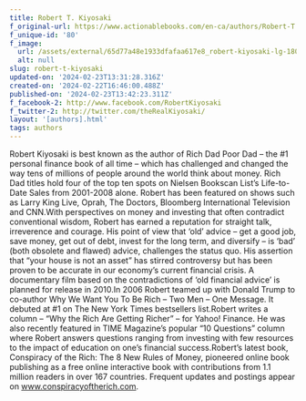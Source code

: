 ```yaml
---
title: Robert T. Kiyosaki
f_original-url: https://www.actionablebooks.com/en-ca/authors/Robert-T.-Kiyosaki/
f_unique-id: '80'
f_image:
  url: /assets/external/65d77a48e1933dfafaa617e8_robert-kiyosaki-lg-180x220.jpeg
  alt: null
slug: robert-t-kiyosaki
updated-on: '2024-02-23T13:31:28.316Z'
created-on: '2024-02-22T16:46:00.488Z'
published-on: '2024-02-23T13:42:23.311Z'
f_facebook-2: http://www.facebook.com/RobertKiyosaki
f_twitter-2: http://twitter.com/theRealKiyosaki/
layout: '[authors].html'
tags: authors
---
```


Robert Kiyosaki is best known as the author of Rich Dad Poor Dad – the #1 personal finance book of all time – which has challenged and changed the way tens of millions of people around the world think about money. Rich Dad titles hold four of the top ten spots on Nielsen Bookscan List’s Life-to-Date Sales from 2001-2008 alone. Robert has been featured on shows such as Larry King Live, Oprah, The Doctors, Bloomberg International Television and CNN.With perspectives on money and investing that often contradict conventional wisdom, Robert has earned a reputation for straight talk, irreverence and courage. His point of view that ‘old’ advice – get a good job, save money, get out of debt, invest for the long term, and diversify – is ‘bad’ (both obsolete and flawed) advice, challenges the status quo. His assertion that “your house is not an asset” has stirred controversy but has been proven to be accurate in our economy’s current financial crisis. A documentary film based on the contradictions of ‘old financial advice’ is planned for release in 2010.In 2006 Robert teamed up with Donald Trump to co-author Why We Want You To Be Rich – Two Men – One Message. It debuted at #1 on The New York Times bestsellers list.Robert writes a column – “Why the Rich Are Getting Richer” – for Yahoo! Finance. He was also recently featured in TIME Magazine’s popular “10 Questions” column where Robert answers questions ranging from investing with few resources to the impact of education on one’s financial success.Robert’s latest book, Conspiracy of the Rich: The 8 New Rules of Money, pioneered online book publishing as a free online interactive book with contributions from 1.1 million readers in over 167 countries. Frequent updates and postings appear on www.conspiracyoftherich.com.

